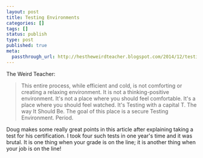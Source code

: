 ```yaml
---
layout: post
title: Testing Environments
categories: []
tags: []
status: publish
type: post
published: true
meta:
  passthrough_url: http://hestheweirdteacher.blogspot.com/2014/12/testing-environment-security-vs-comfort.html?m=1
---
```


The Weird Teacher:


>This entire process, while efficient and cold, is not comforting or creating a relaxing environment. It is not a thinking-positive environment. It's not a place where you should feel comfortable. It's a place where you should feel watched. It's Testing with a capital T. The way It Should Be.
  The goal of this place is a secure Testing Environment. Period.



Doug makes some really great points in this article after explaining taking a test for his certification. I took four such tests in one year's time and it was brutal. It is one thing when your grade is on the line; it is another thing when your job is on the line!
